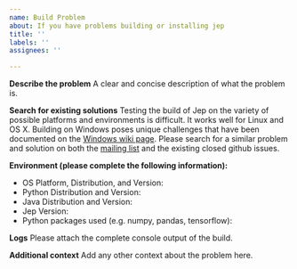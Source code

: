 ```yaml
---
name: Build Problem
about: If you have problems building or installing jep
title: ''
labels: ''
assignees: ''

---
```


**Describe the problem**
A clear and concise description of what the problem is.

**Search for existing solutions**
Testing the build of Jep on the variety of possible platforms and environments
is difficult. It works well for Linux and OS X.  Building on Windows poses
unique challenges that have been documented on the [Windows wiki page](https://github.com/mrj0/jep/wiki/Windows). Please search for a similar problem and solution on both the [mailing list](https://groups.google.com/forum/#!forum/jep-project) and the existing closed github issues.

**Environment (please complete the following information):**
- OS Platform, Distribution, and Version:
- Python Distribution and Version:
- Java Distribution and Version:
- Jep Version:
- Python packages used (e.g. numpy, pandas, tensorflow):

**Logs**
Please attach the complete console output of the build.

**Additional context**
Add any other context about the problem here.
